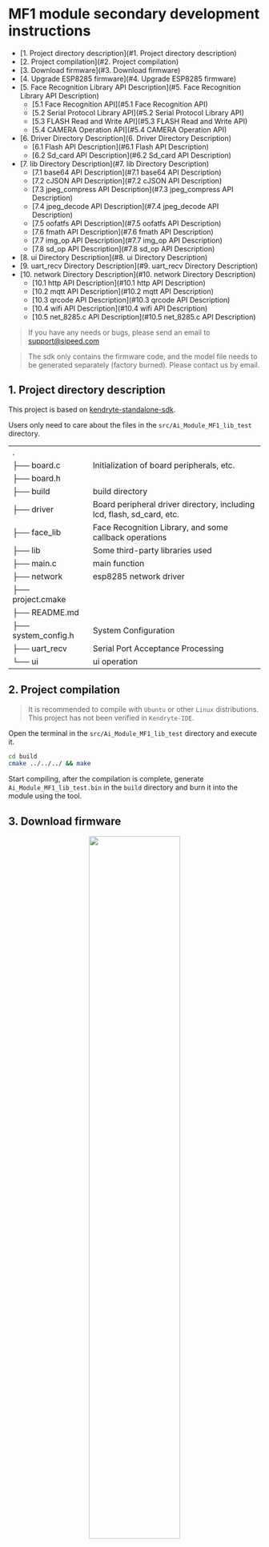 # MF1 module secondary development instructions


- [1. Project directory description](#1. Project directory description)    
- [2. Project compilation](#2. Project compilation)    
- [3. Download firmware](#3. Download firmware)    
- [4. Upgrade ESP8285 firmware](#4. Upgrade ESP8285 firmware)
- [5. Face Recognition Library API Description](#5. Face Recognition Library API Description)        
    - [5.1 Face Recognition API](#5.1 Face Recognition API)        
    - [5.2 Serial Protocol Library API](#5.2 Serial Protocol Library API)        
    - [5.3 FLASH Read and Write API](#5.3 FLASH Read and Write API)        
    - [5.4 CAMERA Operation API](#5.4 CAMERA Operation API) 
- [6. Driver Directory Description](6. Driver Directory Description)  
    - [6.1 Flash API Description](#6.1 Flash API Description)    
    - [6.2 Sd_card API Description](#6.2 Sd_card API Description)
- [7. lib Directory Description](#7. lib Directory Description)
    - [7.1 base64 API Description](#7.1 base64 API Description)
    - [7.2 cJSON API Description](#7.2 cJSON API Description)
    - [7.3 jpeg_compress API Description](#7.3 jpeg_compress API Description)
    - [7.4 jpeg_decode API Description](#7.4 jpeg_decode API Description)
    - [7.5 oofatfs API Description](#7.5 oofatfs API Description)
    - [7.6 fmath API Description](#7.6 fmath API Description)
    - [7.7 img_op API Description](#7.7 img_op API Description)
    - [7.8 sd_op API Description](#7.8 sd_op API Description)
- [8. ui Directory Description](#8. ui Directory Description)
- [9. uart_recv Directory Description](#9. uart_recv Directory Description)
- [10. network Directory Description](#10. network Directory Description)
    - [10.1 http API Description](#10.1 http API Description)
    - [10.2 mqtt API Description](#10.2 mqtt API Description)
    - [10.3 qrcode API Description](#10.3 qrcode API Description)
    - [10.4 wifi API Description](#10.4 wifi API Description)
    - [10.5 net_8285.c API Description](#10.5 net_8285.c API Description)

> If you have any needs or bugs, please send an email to support@sipeed.com

>The sdk only contains the firmware code, and the model file needs to be generated separately (factory burned). Please contact us by email.

## 1. Project directory description

This project is based on [kendryte-standalone-sdk](https://github.com/kendryte/kendryte-standalone-sdk).

Users only need to care about the files in the `src/Ai_Module_MF1_lib_test` directory.

| | |
|-|-|
|. | |
|├── board.c | Initialization of board peripherals, etc. |
|├── board.h||
|├── build | build directory |
|├── driver | Board peripheral driver directory, including lcd, flash, sd_card, etc. |
|├── face_lib | Face Recognition Library, and some callback operations |
|├── lib | Some third-party libraries used |
|├── main.c | main function |
|├── network |esp8285 network driver|
|├── project.cmake | |
|├── README.md | |
|├── system_config.h | System Configuration |
|├── uart_recv | Serial Port Acceptance Processing |
|└── ui | ui operation |

## 2. Project compilation

> It is recommended to compile with `Ubuntu` or other `Linux` distributions. This project has not been verified in `Kendryte-IDE`.

Open the terminal in the `src/Ai_Module_MF1_lib_test` directory and execute it.
```BASH
cd build
cmake ../../../ && make
```
Start compiling, after the compilation is complete, generate `Ai_Module_MF1_lib_test.bin` in the `build` directory and burn it into the module using the tool.

## 3. Download firmware

<center class="half">
<img src="./assets/kflash_gui.jpg" width = 60% />
</center>

Users can use `kflash_gui` to download programs.

The specific process is:

1. Open the firmware you need to burn.

   If it is a `bin` file, make sure the address is `0x00`,

   When it is a `kfpkg` file, you do not need to select an address.

2. Select the development board model, the `MF1` module please select `Sipeed Maix Bit With Mic`.

3. Select serial port, `MF1` module, please select the first serial port.

4. Click `Download` to start downloading.

## 4. Upgrade ESP8285 firmware

Now (before 2013.08.14) `esp8285` factory default is the `AT` firmware, the `MF1` is used to communicate with the module, so you need to update the firmware.

**Update the `esp8285` firmware, you need to enable the enable pin and burn [pre-compiled firmware] (http://dl.sipeed.com/MAIX/HDK/factory_firmware/Ai_Module_MF1_lib_wifi_on.bin) to enable it. Wifi`.**

<center class="half">
<img src="./assets/update_esp8285.jpg"  width = 50% />
</center>

1. Short the contact to `GND` and power up.

2. Use this serial port to perform firmware update for `esp82825`.

`esp8285 SPI` firmware [download address](http://dl.sipeed.com/MAIX/HDK/factory_firmware/esp8266/WiFiSPIESP.ino.esp8285_40M_freq_1M_DOUT.bin).

`flash_download_tools`[download address.](https://www.espressif.com/sites/default/files/tools/flash_download_tools_v3.6.6.zip)

`flash_download_tools` download option.

<center class="half">
<img src="./assets/flash_download_tools.png"   width = 50% />
</center>

> Note to select `ESP8285` to download, **Do not ** select `ESP8266`.

1. Select the previously downloaded firmware, the address is `0`.

2. Select the crystal frequency to be `40M`.

3. Select `flash` frequency is `40M`.

4. Select `flash` size is `8Mbit`.

5. Select the corresponding serial port, ** baud rate is recommended to be 115200**.

6. Click to start downloading.

## 5. Face Recognition Library API Description

### 5.1 Face Recognition API
```C
Uint8_t face_lib_init_module(void);
```
Initialize the face recognition library, the module can be used normally when the return value is 0.

```C
Uint8_t face_lib_regisiter_callback(face_lib_callback_t *cfg_cb);
```
To register some event callback functions in the face recognition process, please refer to the functions already implemented in the routine.

```C
Void face_lib_run(face_recognition_cfg_t *cfg);
```
For face recognition, the camera needs to be normal, and the user can set some configuration information.

### 5.2 Serial Protocol Library API

> You can use `mqtt` to communicate, but it is currently impossible to calculate the feature value of the picture.

```C
Uint8_t protocol_send_init_done(void);
```
Module initialization completed.

```C
Void protocol_prase(unsigned char *protocol_buf);
```
The protocol data is parsed. At present, only some built-in instructions are supported, and then the user can add a custom command.

```C
Void protocol_cal_pic_fea(uint8_t *jpeg_buf, uint32_t jpeg_len);
```
Calculate the image feature value after receiving the image.

```C
Uint8_t protocol_send_cal_pic_result(uint8_t code, char *msg, float feature[FEATURE_DIMENSION], uint8_t *uid, float prob);
```
Send calculated picture feature value results.

```C
Uint8_t protocol_send_face_info(face_obj_t *obj,
                                Float score, uint8_t uid[UID_LEN], float feature[FEATURE_DIMENSION],
                                Uint32_t total, uint32_t current, uint64_t *time);
```
After the face is recognized, the face information is sent. For details, please refer to the routine.

```C
Extern volatile uint8_t face_lib_draw_flag;
```
Whether to call the drawing flag in lib.

### 5.3 FLASH Read and Write API

```C
W25qxx_status_t w25qxx_init(uint8_t spi_index, uint8_t spi_ss, uint32_t rate);
W25qxx_status_t w25qxx_read_id(uint8_t *manuf_id, uint8_t *device_id);
W25qxx_status_t w25qxx_write_data(uint32_t addr, uint8_t *data_buf, uint32_t length);
W25qxx_status_t w25qxx_read_data(uint32_t addr, uint8_t *data_buf, uint32_t length);
W25qxx_status_t my_w25qxx_read_data(uint32_t addr, uint8_t *data_buf, uint32_t length, w25qxx_read_t mode);
```

Read and write API for 16MByte FLASH onboard.

### 5.4 CAMERA Operation API

```C
Int dvp_irq(void *ctx);
```
DVP interrupt callback, register in Board.c

```C
Int gc0328_init(void);
```
GC0328 initialization, called in Board.c, initialize the camera.

```C
Extern volatile uint8_t g_dvp_finish_flag;
```
The camera receives a frame mark.


## 6. Driver Directory Description

| | |
|-|-|
|.||
|├── flash.c|flash read/write|
|├── flash.h||
|├── font.c|lcd display font|
|├── font.h||
|├── lcd_sipeed|`sipeed``lcd` driver driver, not yet debugged|
|├── lcd_ssd1963|`ssd1963` screen controller driver, memory usage is too large, not supported yet |
|├── lcd_st7789|Onboard `st7789` screen controller driver, default use |
|├── sd_card.c|`gpio`simulated `sd_card` driver|
|└── sd_card.h||

### 6.1 Flash API Description

```C
Void flash_init(void);
```
`Flash` initialization.

```C
Int flash_delete_face_info(uint32_t id);
```
Delete saved in flash, specify the face information corresponding to `id`.

```C
Int flash_delete_face_all(void);
```
Delete all face information in `flash`.

```C
Int flash_save_face_info(uint8_t *image, float *features, uint8_t *uid, uint32_t valid, char *name, char *note, uint8_t *ret_uid);
```
Save face information to `flash`, `features` and `uid`.

```C
Int flash_get_saved_faceinfo(face_info_t *info, uint32_t index);
```
Read the information of the specified `index` from `flash`.

```C
Uint32_t flash_get_id_by_uid(uint8_t *uid);
```
Use `uid` to get the corresponding `id`.

```C
Uint8_t flash_load_cfg(board_cfg_t *cfg);
Uint8_t flash_save_cfg(board_cfg_t *cfg);
Uint8_t flash_cfg_print(board_cfg_t *cfg);
Uint8_t flash_cfg_set_default(board_cfg_t *cfg);
```
Use `flash` to save some configuration, users can add their own configuration, but can not delete existing ones.

### 6.2 Sd_card API Description

```C
Uint8_t SD_Initialize(void);
Uint8_t SD_ReadDisk(uint8_t *buf, uint32_t sector, uint8_t cnt);
Uint8_t SD_WriteDisk(uint8_t *buf, uint32_t sector, uint8_t cnt);
```
`Sd_card` is initialized and read and written, the user does not need to care, just use the file system to operate.


## 7. lib Directory Description

| | |
|-|-|
|.| |
|├── base64|base64 codec|
|├── cJSON| cJOSN parsing library|
|├── fmath.c| Math Library Function Implementation|
|├── fmath.h| |
|├── img_op.c| Some image operations|
|├── img_op.h| |
|├── jpeg_compress| jpeg image compression|
|├── jpeg_decode| jpeg decoding |
|├── oofatfs| `sd_card` file system |
|├── sd_op.c| `sd_card` Some operations on file system encapsulation |
|└── sd_op.h| |

### 7.1 base64 API Description

```C
Unsigned char *base64_encode(const unsigned char *src, size_t len, size_t *out_len);
Unsigned char *base64_decode(const unsigned char *src, size_t len, size_t *out_len);
```
`base64` codec.

### 7.2 cJSON API Description

`cJSON` is a very mature library, please use Baidu or Google for specific use.

### 7.3 jpeg_compress API Description

```C
Uint8_t reverse_u32pixel(uint32_t *addr, uint32_t length);
```
Due to the problem with the `rgb565` image byte order output by `dvp`, it is necessary to perform an endian adjustment of the image before the `jpeg` encoding.

```C
Bool jpeg_compress(jpeg_encode_t *src, jpeg_encode_t *dst, int quality, bool realloc);
```
`jpeg` encoding function.

Demo

```C
    Jpeg_encode_t jpeg_src, jpeg_out;
    //image_tmp, intermediate variable
    //display_image, dvp output image cache
    Memcpy(image_tmp, display_image, IMG_W * IMG_H * 2);
    Reverse_u32pixel(image_tmp, 320 * 240 / 2);

    Jpeg_src.w = 320;
    Jpeg_src.h = 240;
    Jpeg_src.bpp = 2;
    Jpeg_src.data = image_tmp;

    Jpeg_out.w = jpeg_src.w;
    Jpeg_out.h = jpeg_src.h;
    Jpeg_out.bpp = JPEG_BUF_LEN;
    Jpeg_out.data = jpeg_buf;//jpeg coded output buffer

    If(jpeg_compress(&jpeg_src, &jpeg_out, 80, 0) == 0)
    {
        Printf("w:%d\th:%d\tbpp:%d\r\n", jpeg_out.w, jpeg_out.h, jpeg_out.bpp);
    } else
    {
        Printf("jpeg encode failed\r\n");
        Return;
    }
```

### 7.4 jpeg_decode API Description

Users only need to care about the functions in `picojpeg_util.h`

```C
//out_img, decode the output buffer
//buf, jpeg image cache
//buf_len, jpeg image cache size
//rgb565, whether it is decoded to rgb565, when it is 0, the decoded output is rgb888
Jpeg_decode_image_t *pico_jpeg_decode(uint8_t *out_img, uint8_t *buf, uint32_t buf_len, uint8_t rgb565);
```
Decode the `jpeg` picture.

### 7.5 oofatfs API Description

For the operation of the file system, please refer to the [oofatfs documentation](https://github.com/micropython/oofatfs).

### 7.6 fmath API Description

Users basically do not use, do not care.

### 7.7 img_op API Description

Basic operation of some pictures.

### 7.8 sd_op API Description

Temporarily not encapsulating too many file system read and write operations, then adding.

## 8. ui Directory Description

Saved some `ui` image resources.

## 9. uart_recv Directory Description

Some operations of the serial communication protocol, mainly serial port acceptance, and peripheral control.

## 10. network Directory Description
| | |
|-|-|
|. | |
|├── http |httpCommunication|
|│ ├── http_file.c |http post and get files|
|│ ├── http_file.h | |
|│ ├── http_save_file.c |httpAccept ServerReturn|
|│ ├── http_save_file.h | |
|│ ├── http_simple.c |httpNormal Operations|
|│ ├── http_simple.h | |
|│ ├── mt_str.c | |
|│ ├── my_str.h | |
|│ ├── parsed_url.c | Parse url|
|│ └── parsed_url.h | |
|├── mqtt | |
|│ ├── PubSubClient.c |mqttCommunication|
|│ └── PubSubClient.h | |
|├── net_8285.c | Some network operations for encapsulation |
|├── net_8285.h | |
|├── qrcode | |
|│ ├── qrcode.c | QR code recognition|
|│ └── qrcode.h | |
|└── wifi | |
| ├── spi |spi driver|
| ├── utility | |
| ├── WiFiSpi.c | |
| ├── WiFiSpiClient.c | |
| ├── WiFiSpiClient.h | |
| ├── WiFiSpi.h | |
| ├── WiFiSpiServer.c | |
| ├── WiFiSpiServer.h | |
| ├── WiFiSpiUdp.c | |
| └── WiFiSpiUdp.h | |

### 10.1 http API Description

```C
Uint32_t http_get_file(char *url,
                       Char *custom_headers,
                       Char *resp_header,
                       Uint32_t resp_header_len,
                       Uint8_t *file,
                       Uint32_t file_len);

Uint32_t http_post_file(char *url,
                        Char *custom_headers,
                        Uint8_t *body,
                        Uint8_t *boundary,
                        Uint8_t *post_file,
                        Uint32_t post_file_len,
                        Char *resp_header,
                        Uint32_t resp_header_len,
                        Uint8_t *file,
                        Uint32_t file_len);
```

Use `http` for `post` and `get` files.

Demo:

```C
    Uint32_t get_recv_len = http_get_file(
        Srv_url, / / ​​request address
        NULL, / / ​​custom request header
        Http_header, / / ​​header returned by the server
        Sizeof(http_header), / / ​​length
        Http_body, / / ​​accept the cache
        Sizeof(http_body));//length
```

```C
    Uint32_t post_recv_len = http_post_file(
        Http_upload_face, / / ​​request address
        Send_hdr, / / ​​request header
        NULL, / / ​​post body content
        NULL, / / ​​split string, can be used
        Upload->jpeg_addr, //post file address
        Upload->jpeg_len, //post file length
        Http_header, / / ​​header returned by the server
        Sizeof(http_header), / / ​​length
        Http_body, / / ​​accept the cache
        Sizeof(http_body));//length
```

```C
Uint32_t http_save_file(uint8_t sock, char *resp_header, uint32_t resp_header_len, uint8_t *file, uint32_t file_len);
```
Parse the data returned by the server, don't care.

Other file users do not need to care.

### 10.2 mqtt API Description

```C
Uint8_t PubSubClient_connect0(const char *id);
Uint8_t PubSubClient_connect1(const char *id, const char *user, const char *pass);
Uint8_t PubSubClient_connect2(const char *id, const char *willTopic, uint8_t willQos, uint8_t willRetain, const char *willMessage);
Uint8_t PubSubClient_connect3(const char *id, const char *user, const char *pass, const char *willTopic, uint8_t willQos, uint8_t willRetain, const char *willMessage);
```
Connect to the mqtt server, the user chooses the function he needs to use.

```C
Uint8_t PubSubClient_loop(void);
```
Called in the main function, sends a heartbeat packet, and accepts data.

```C
Uint8_t PubSubClient_publish(const char *topic, const uint8_t *payload, unsigned int plength);
```
Make an announcement.

```C
Uint8_t PubSubClient_subscribe(const char *topic, uint8_t qos);
```
Subscribe to topics.

```C
Uint8_t PubSubClient_unsubscribe(const char *topic);
```
Unsubscribe topic.

```C
Uint8_t PubSubClient_connected(void);
```
Determine if you are connected to the server, if not, you need to reconnect.

### 10.3 qrcode API Description

```C
Uint8_t find_qrcodes(qrcode_result_t *out, qrcode_image_t *img);
```
Identify the QR code. For details, please refer to the routine `net_8285.c`.

### 10.4 wifi API Description

Contains the driver of `8285`, users don't care.

### 10.5 net_8285.c API Description

```C
Qr_wifi_info_t *qrcode_get_wifi_cfg(void);
```
Scan the QR code to get the `wifi` configuration information. The QR code format: `{"t":"84:0D:8E:6C:62:9C","w":"Sipeed_2.4G","p": "Sipeed123."}`

`t`: the `MAC` address of the module, which is printed during initialization.

`w`: the name of the hotspot.

`p`: hot password.

> The generated QR code version should not be too high, and the fault tolerance level should be `L`. It is recommended to use [barcodegenerator](https://racoindustries.com/barcodegenerator/2d/qr-code/) to generate.


```C
Uint8_t spi_8266_init_device(void);
```
Initialize the `8285` module.

```C
Uint8_t spi_8266_connect_ap(uint8_t wifi_ssid[32],
                            Uint8_t wifi_passwd[32],
                            Uint8_t timeout_n10s);
```
Connection corresponds to `ssid`.

```C
Void mqtt_reconnect(void);
```
Mqtt reconnect after offline.

```C
Uint8_t spi_8266_mqtt_init(void);
```
Initialize the `mqtt` connection, the user can modify the connected server and `topic`, etc.

```C
Void spi_8266_mqtt_send(char *buf,size_t len);
```
Send data via `mqtt`.

> If you use `WIFI`, you need to modify `CONFIG_ENABLE_WIFI` in `system_config.h` to `1`.
